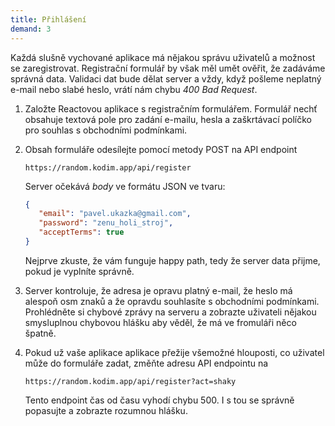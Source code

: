 ```yaml
---
title: Přihlášení
demand: 3
---
```


Každá slušně vychované aplikace má nějakou správu uživatelů a možnost se zaregistrovat. Registrační formulář by však měl umět ověřit, že zadáváme správná data. Validaci dat bude dělat server a vždy, když pošleme neplatný e-mail nebo slabé heslo, vrátí nám chybu _400 Bad Request_. 

1. Založte Reactovou aplikace s registračním formulářem. Formulář nechť obsahuje textová pole pro zadání e-mailu, hesla a zaškrtávací políčko pro souhlas s obchodními podmínkami.
1. Obsah formuláře odesílejte pomocí metody POST na API endpoint
   ```
   https://random.kodim.app/api/register
   ```

   Server očekává _body_ ve formátu JSON ve tvaru:

   ```json
   {
      "email": "pavel.ukazka@gmail.com",
      "password": "zenu_holi_stroj",
      "acceptTerms": true
   }
   ```

   Nejprve zkuste, že vám funguje happy path, tedy že server data přijme, pokud je vyplníte správně.
1. Server kontroluje, že adresa je opravu platný e-mail, že heslo má alespoň osm znaků a že opravdu souhlasíte s obchodními podmínkami. Prohlédněte si chybové zprávy na serveru a zobrazte uživateli nějakou smysluplnou chybovou hlášku aby věděl, že má ve fromuláři něco špatně.
1. Pokud už vaše aplikace aplikace přežije všemožné hlouposti, co uživatel může do formuláře zadat, změňte adresu API endpointu na 
   ```
   https://random.kodim.app/api/register?act=shaky
   ```

   Tento endpoint čas od času vyhodí chybu 500. I s tou se správně popasujte a zobrazte rozumnou hlášku.
